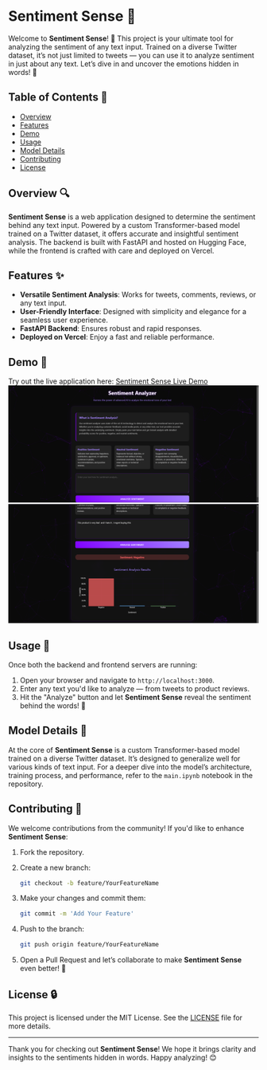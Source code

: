 

# Sentiment Sense 🎉

Welcome to **Sentiment Sense**! 🌟 This project is your ultimate tool for analyzing the sentiment of any text input. Trained on a diverse Twitter dataset, it’s not just limited to tweets — you can use it to analyze sentiment in just about any text. Let’s dive in and uncover the emotions hidden in words! 🎨

## Table of Contents 🔖

- [Overview](#overview-)
- [Features](#features-)
- [Demo](#demo-)
- [Usage](#usage-)
- [Model Details](#model-details-)
- [Contributing](#contributing-)
- [License](#license-)

## Overview 🔍

**Sentiment Sense** is a web application designed to determine the sentiment behind any text input. Powered by a custom Transformer-based model trained on a Twitter dataset, it offers accurate and insightful sentiment analysis. The backend is built with FastAPI and hosted on Hugging Face, while the frontend is crafted with care and deployed on Vercel.

## Features ✨

- **Versatile Sentiment Analysis**: Works for tweets, comments, reviews, or any text input.
- **User-Friendly Interface**: Designed with simplicity and elegance for a seamless user experience.
- **FastAPI Backend**: Ensures robust and rapid responses.
- **Deployed on Vercel**: Enjoy a fast and reliable performance.

## Demo 🎥

Try out the live application here: [Sentiment Sense Live Demo](https://sentiment-sensor-fe.vercel.app)
![SentimentSense Demo](./images/demo-screenshot1.png)
![SentimentSense Demo](./images/demo-screenshot2.png)



## Usage 🚀

Once both the backend and frontend servers are running:

1. Open your browser and navigate to `http://localhost:3000`.
2. Enter any text you'd like to analyze — from tweets to product reviews.
3. Hit the "Analyze" button and let **Sentiment Sense** reveal the sentiment behind the words! 🎉

## Model Details 🧠

At the core of **Sentiment Sense** is a custom Transformer-based model trained on a diverse Twitter dataset. It’s designed to generalize well for various kinds of text input. For a deeper dive into the model’s architecture, training process, and performance, refer to the `main.ipynb` notebook in the repository.

## Contributing 🧱

We welcome contributions from the community! If you'd like to enhance **Sentiment Sense**:

1. Fork the repository.
2. Create a new branch:

   ```bash
   git checkout -b feature/YourFeatureName
   ```

3. Make your changes and commit them:

   ```bash
   git commit -m 'Add Your Feature'
   ```

4. Push to the branch:

   ```bash
   git push origin feature/YourFeatureName
   ```

5. Open a Pull Request and let’s collaborate to make **Sentiment Sense** even better! 🌟

## License 🔒

This project is licensed under the MIT License. See the [LICENSE](LICENSE) file for more details.

---

Thank you for checking out **Sentiment Sense**! We hope it brings clarity and insights to the sentiments hidden in words. Happy analyzing! 😊
